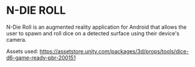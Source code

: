 # N-DIE ROLL
N-Die Roll is an augmented reality application for Android that allows the user to spawn and roll dice on a detected surface using their device's camera.

Assets used: https://assetstore.unity.com/packages/3d/props/tools/dice-d6-game-ready-pbr-200151
